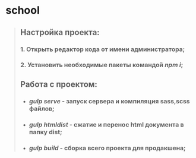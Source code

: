 # school
>## Настройка проекта:
>### 1.  Открыть редактор кода от имени администратора;
>### 2.  Установить необходимые пакеты командой _npm i_;
>## Работа с проектом:
>- ### _gulp serve_ - запуск сервера и компиляция sass,scss файлов;
>- ### _gulp htmldist_ - сжатие и перенос html документа в папку dist;
>- ### _gulp build_ - сборка всего проекта для продакшена;

